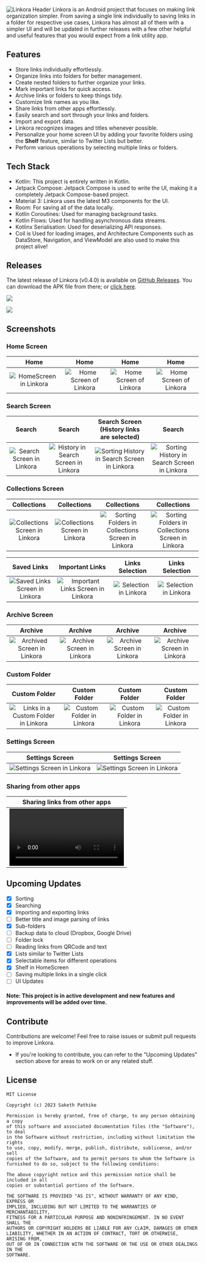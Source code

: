 ![Linkora Header](https://github.com/sakethpathike/Linkora/assets/83284398/08e63d01-c767-4e85-a7d2-1e605697e76d)
Linkora is an Android project that focuses on making link organization simpler. From saving a single link individually to saving links in a folder for respective use cases, Linkora has almost all of them with a simpler UI and will be updated in further releases with a few other helpful and useful features that you would expect from a link utility app.

## Features

- Store links individually effortlessly.
- Organize links into folders for better management.
- Create nested folders to further organize your links.
- Mark important links for quick access.
- Archive links or folders to keep things tidy.
- Customize link names as you like.
- Share links from other apps effortlessly.
- Easily search and sort through your links and folders.
- Import and export data.
- Linkora recognizes images and titles whenever possible.
- Personalize your home screen UI by adding your favorite folders using the **Shelf** feature, similar
  to Twitter Lists but better.
- Perform various operations by selecting multiple links or folders.

## Tech Stack

- Kotlin: This project is entirely written in Kotlin.
- Jetpack Compose: Jetpack Compose is used to write the UI, making it a completely Jetpack
  Compose-based project.
- Material 3: Linkora uses the latest M3 components for the UI.
- Room: For saving all of the data locally.
- Kotlin Coroutines: Used for managing background tasks.
- Kotlin Flows: Used for handling asynchronous data streams.
- Kotlinx Serialisation: Used for deserializing API responses.
- Coil is Used for loading images, and Architecture Components such as DataStore, Navigation, and
  ViewModel are also used to make this project alive!

## Releases

The latest release of Linkora (v0.4.0) is available
on [GitHub Releases](https://github.com/sakethpathike/Linkora/releases/tag/release-v0.4.0).
You can download the APK file from there;
or [click here](https://github.com/sakethpathike/Linkora/releases/download/release-v0.4.0/Linkora-v0.4.0.apk).

[<img  src="https://img.shields.io/github/downloads/sakethpathike/linkora/latest/total?style=for-the-badge&logo=github&label=Download%20v0.4.0%20APK&link=https%3A%2F%2Fgithub.com%2Fsakethpathike%2FLinkora%2Freleases%2Fdownload%2Frelease-v0.4.0%2FLinkora-v0.4.0.apk"/>](https://github.com/sakethpathike/Linkora/releases/download/release-v0.4.0/Linkora-v0.4.0.apk)

[<img src="https://img.shields.io/github/downloads/sakethpathike/linkora/latest/total?style=for-the-badge&logo=github&label=v0.4.0%20release%20notes&link=https%3A%2F%2Fgithub.com%2Fsakethpathike%2FLinkora%2Freleases%2Ftag%2Frelease-v0.4.0">](https://github.com/sakethpathike/Linkora/releases/tag/release-v0.4.0)

## Screenshots

### Home Screen

|                                                          Home                                                           |                                                           Home                                                           |                                                           Home                                                           |                                                           Home                                                           |
|:-----------------------------------------------------------------------------------------------------------------------:|:------------------------------------------------------------------------------------------------------------------------:|:------------------------------------------------------------------------------------------------------------------------:|:------------------------------------------------------------------------------------------------------------------------:|
| ![HomeScreen in Linkora](https://github.com/sakethpathike/Linkora/assets/83284398/05da8d1e-51e6-4fb2-8a15-f853973c0e1a) | ![Home Screen of Linkora](https://github.com/sakethpathike/Linkora/assets/83284398/313b38ca-21dc-498c-af2e-ccbbe5c739d7) | ![Home Screen of Linkora](https://github.com/sakethpathike/Linkora/assets/83284398/ae8d6477-9882-4923-927f-1f0fb351bd55) | ![Home Screen of Linkora](https://github.com/sakethpathike/Linkora/assets/83284398/307fcae0-679f-4a6e-9b9e-5245a5f751ff) |

### Search Screen

|                                                           Search                                                           |                                                                Search                                                                 |                                                  Search Screen  (History links are selected)                                                  |                                                                    Search                                                                     |
|:--------------------------------------------------------------------------------------------------------------------------:|:-------------------------------------------------------------------------------------------------------------------------------------:|:---------------------------------------------------------------------------------------------------------------------------------------------:|:---------------------------------------------------------------------------------------------------------------------------------------------:|
| ![Search Screen in Linkora](https://github.com/sakethpathike/Linkora/assets/83284398/f3902502-acfe-4f58-9e76-eb4aaa002b3c) | ![History in Search Screen in Linkora](https://github.com/sakethpathike/Linkora/assets/83284398/469e9e11-c935-48f3-b797-44e8203973ca) | ![Sorting History in Search Screen in Linkora](https://github.com/sakethpathike/Linkora/assets/83284398/0dfac08a-e544-4f5b-b87b-900e2c383823) | ![Sorting History in Search Screen in Linkora](https://github.com/sakethpathike/Linkora/assets/83284398/d455303b-8e9b-421f-808e-e98672840d9c) |

### Collections Screen

|                                                           Collections                                                           |                                                           Collections                                                           |                                                                    Collections                                                                     |                                                                    Collections                                                                     |
|:-------------------------------------------------------------------------------------------------------------------------------:|:-------------------------------------------------------------------------------------------------------------------------------:|:--------------------------------------------------------------------------------------------------------------------------------------------------:|:--------------------------------------------------------------------------------------------------------------------------------------------------:|
| ![Collections Screen in Linkora](https://github.com/sakethpathike/Linkora/assets/83284398/668e9f4e-60cc-4d28-b04f-a4845c8a49f5) | ![Collections Screen in Linkora](https://github.com/sakethpathike/Linkora/assets/83284398/f255c301-9a2c-4d44-a94e-f5c500a1510b) | ![Sorting Folders in Collections Screen in Linkora](https://github.com/sakethpathike/Linkora/assets/83284398/c569aecc-70e4-41e8-9202-cadf1b4ca8c2) | ![Sorting Folders in Collections Screen in Linkora](https://github.com/sakethpathike/Linkora/assets/83284398/818e4d32-feb5-4c09-9946-9a71b4372a50) |

|                                                           Saved Links                                                           |                                                           Important Links                                                           |                                                    Links Selection                                                     |                                                    Links Selection                                                     |
|:-------------------------------------------------------------------------------------------------------------------------------:|:-----------------------------------------------------------------------------------------------------------------------------------:|:----------------------------------------------------------------------------------------------------------------------:|:----------------------------------------------------------------------------------------------------------------------:|
| ![Saved Links Screen in Linkora](https://github.com/sakethpathike/Linkora/assets/83284398/b1bab3ac-57d3-4ed9-86f4-df6b623b480e) | ![Important Links Screen in Linkora](https://github.com/sakethpathike/Linkora/assets/83284398/73838d98-6fda-42d1-a954-73c4f16b5e98) | ![Selection in Linkora](https://github.com/sakethpathike/Linkora/assets/83284398/4a16bf68-410a-4c5a-86d0-11db86764429) | ![Selection in Linkora](https://github.com/sakethpathike/Linkora/assets/83284398/8d081299-993f-4eeb-ab9d-63a64d4deeef) |

### Archive Screen

|                                                           Archive                                                            |                                                           Archive                                                           |                                                           Archive                                                           |                                                           Archive                                                           |
|:----------------------------------------------------------------------------------------------------------------------------:|:---------------------------------------------------------------------------------------------------------------------------:|:---------------------------------------------------------------------------------------------------------------------------:|:---------------------------------------------------------------------------------------------------------------------------:|
| ![Archived Screen in Linkora](https://github.com/sakethpathike/Linkora/assets/83284398/248d813c-be2b-454c-b90a-43b293478ff9) | ![Archive Screen in Linkora](https://github.com/sakethpathike/Linkora/assets/83284398/8046556f-8e8a-4ec5-b712-259323f346e8) | ![Archive Screen in Linkora](https://github.com/sakethpathike/Linkora/assets/83284398/5093cf00-ce59-4e24-92e6-c189cb8f65d4) | ![Archive Screen in Linkora](https://github.com/sakethpathike/Linkora/assets/83284398/fc9acf73-4cbe-45e1-bc3e-e7c15855d9f7) |

### Custom Folder

|                                                             Custom Folder                                                             |                                                       Custom Folder                                                        |                                                       Custom Folder                                                        |                                                       Custom Folder                                                        |
|:-------------------------------------------------------------------------------------------------------------------------------------:|:--------------------------------------------------------------------------------------------------------------------------:|:--------------------------------------------------------------------------------------------------------------------------:|:--------------------------------------------------------------------------------------------------------------------------:|
| ![Links in a Custom Folder in Linkora](https://github.com/sakethpathike/Linkora/assets/83284398/ce577c90-62fa-476d-ac46-05d38ec1557c) | ![Custom Folder in Linkora](https://github.com/sakethpathike/Linkora/assets/83284398/207c06b3-13b7-4bd4-8b61-9ad03d723741) | ![Custom Folder in Linkora](https://github.com/sakethpathike/Linkora/assets/83284398/851e9c95-0300-4d99-9df0-c6f1165f6e69) | ![Custom Folder in Linkora](https://github.com/sakethpathike/Linkora/assets/83284398/56708dca-78c6-4d12-be65-b9dacb51ce60) |

### Settings Screen

|                                                       Settings Screen                                                        |                                                       Settings Screen                                                        |
|:----------------------------------------------------------------------------------------------------------------------------:|:----------------------------------------------------------------------------------------------------------------------------:|
| ![Settings Screen in Linkora](https://github.com/sakethpathike/Linkora/assets/83284398/d3942a0c-bdd3-46c5-bf9b-79e3f86d5a4b) | ![Settings Screen in Linkora](https://github.com/sakethpathike/Linkora/assets/83284398/a38aa3f9-cc21-487a-a71e-581128ff9ed7) |

### Sharing from other apps

|                                                          Sharing links from other apps                                                          |
|:-----------------------------------------------------------------------------------------------------------------------------------------------:|
| <video src="https://github-production-user-asset-6210df.s3.amazonaws.com/83284398/291981034-085c7d3f-e4f2-4466-9b13-639451846233.webm"></video> |

## Upcoming Updates

- [x] Sorting
- [x] Searching
- [x] Importing and exporting links
- [ ] Better title and image parsing of links
- [x] 
  Sub-folders
- [ ] Backup data to cloud (Dropbox, Google Drive)
- [ ] Folder lock
- [ ] Reading links from QRCode and text
- [x] Lists similar to Twitter Lists
- [x] Selectable items for different operations
- [x] Shelf in HomeScreen
- [ ] Saving multiple links in a single click
- [ ] UI Updates

#### Note: This project is in active development and new features and improvements will be added over time.

## Contribute

Contributions are welcome! Feel free to raise issues or submit pull requests to improve Linkora.

- If you're looking to contribute, you can refer to the "Upcoming Updates" section above for areas to work on or any related stuff.

## License

```
MIT License

Copyright (c) 2023 Saketh Pathike

Permission is hereby granted, free of charge, to any person obtaining a copy
of this software and associated documentation files (the "Software"), to deal
in the Software without restriction, including without limitation the rights
to use, copy, modify, merge, publish, distribute, sublicense, and/or sell
copies of the Software, and to permit persons to whom the Software is
furnished to do so, subject to the following conditions:

The above copyright notice and this permission notice shall be included in all
copies or substantial portions of the Software.

THE SOFTWARE IS PROVIDED "AS IS", WITHOUT WARRANTY OF ANY KIND, EXPRESS OR
IMPLIED, INCLUDING BUT NOT LIMITED TO THE WARRANTIES OF MERCHANTABILITY,
FITNESS FOR A PARTICULAR PURPOSE AND NONINFRINGEMENT. IN NO EVENT SHALL THE
AUTHORS OR COPYRIGHT HOLDERS BE LIABLE FOR ANY CLAIM, DAMAGES OR OTHER
LIABILITY, WHETHER IN AN ACTION OF CONTRACT, TORT OR OTHERWISE, ARISING FROM,
OUT OF OR IN CONNECTION WITH THE SOFTWARE OR THE USE OR OTHER DEALINGS IN THE
SOFTWARE.
```